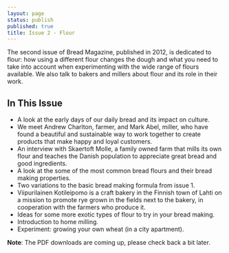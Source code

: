 ```yaml
---
layout: page
status: publish
published: true
title: Issue 2 - Flour
---
```


The second issue of Bread Magazine, published in 2012, is dedicated to flour: how using a different flour changes the dough and what you need to take into account when experimenting with the wide range of flours available. We also talk to bakers and millers about flour and its role in their work.

## In This Issue

-   A look at the early days of our daily bread and its impact on culture.
-   We meet Andrew Charlton, farmer, and Mark Abel, miller, who have found a beautiful and sustainable way to work together to create products that make happy and loyal customers.
-   An interview with Skaertoft Molle, a family owned farm that mills its own flour and teaches the Danish population to appreciate great bread and good ingredients.
-   A look at the some of the most common bread flours and their bread making properties.
-   Two variations to the basic bread making formula from issue 1.
-   Viipurilainen Kotileipomo is a craft bakery in the Finnish town of Lahti on a mission to promote rye grown in the fields next to the bakery, in cooperation with the farmers who produce it.
-   Ideas for some more exotic types of flour to try in your bread making.
-   Introduction to home milling.
-   Experiment: growing your own wheat (in a city apartment).

**Note**: The PDF downloads are coming up, please check back a bit later.
